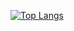 [![Top Langs](https://github-readme-stats.vercel.app/api/top-langs/?username=samuel-andres)](https://github.com/anuraghazra/github-readme-stats)
